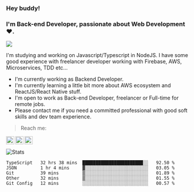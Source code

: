 ### Hey buddy!

### I'm Back-end Developer, passionate about Web Development :heart:.
<img src="https://img.shields.io/github/followers/bertbr?style=social"/>

I'm studying and working on Javascript/Typescript in NodeJS. I have some good experience with freelancer developer working with Firebase, AWS, Microservices, TDD etc...

- I'm currently working as Backend Developer.
- I'm currently learning a little bit more about AWS ecosystem and ReactJS/React Native stuff.
- I'm open to work as Back-end Developer, freelancer or Full-time for remote jobs.
- Please contact me if you need a committed professional with good soft skills and dev team experience.


> Reach me:
<a href="https://www.linkedin.com/in/viniciusmvn">
  <img align="left" alt="My LinkdeIn" width="22px" src="https://image.flaticon.com/icons/svg/145/145807.svg" />
</a>
<a href="mailto:viniciusmvn@pm.me">
  <img align="left" alt="Mail me" width="22px" src="https://image.flaticon.com/icons/svg/1057/1057100.svg" />
</a>
<a href="https://t.me/bertinnn">
  <img align="left" alt="My Telegram" width="22px" src="https://image.flaticon.com/icons/svg/2111/2111646.svg" />
</a>

<br />
<br />
<img alt="Stats" src="https://github-readme-stats.vercel.app/api?username=bertbr&theme=dracula&show_icons=true" />


<!--START_SECTION:waka-->
```text
TypeScript   32 hrs 38 mins  ███████████████████████░░   92.50 % 
JSON         1 hr 4 mins     ▓░░░░░░░░░░░░░░░░░░░░░░░░   03.05 % 
Git          39 mins         ▒░░░░░░░░░░░░░░░░░░░░░░░░   01.89 % 
Other        32 mins         ▒░░░░░░░░░░░░░░░░░░░░░░░░   01.55 % 
Git Config   12 mins         ░░░░░░░░░░░░░░░░░░░░░░░░░   00.57 % 
```
<!--END_SECTION:waka-->
